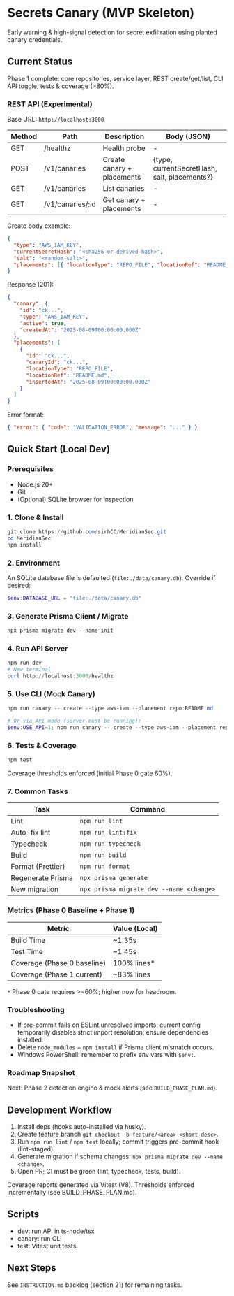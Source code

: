 # Secrets Canary (MVP Skeleton)

Early warning & high-signal detection for secret exfiltration using planted canary credentials.

## Current Status

Phase 1 complete: core repositories, service layer, REST create/get/list, CLI API toggle, tests & coverage (>80%).

### REST API (Experimental)

Base URL: `http://localhost:3000`

| Method | Path             | Description                | Body (JSON)                                  |
| ------ | ---------------- | -------------------------- | -------------------------------------------- |
| GET    | /healthz         | Health probe               | -                                            |
| POST   | /v1/canaries     | Create canary + placements | {type, currentSecretHash, salt, placements?} |
| GET    | /v1/canaries     | List canaries              | -                                            |
| GET    | /v1/canaries/:id | Get canary + placements    | -                                            |

Create body example:

```json
{
  "type": "AWS_IAM_KEY",
  "currentSecretHash": "<sha256-or-derived-hash>",
  "salt": "<random-salt>",
  "placements": [{ "locationType": "REPO_FILE", "locationRef": "README.md" }]
}
```

Response (201):

```json
{
  "canary": {
    "id": "ck...",
    "type": "AWS_IAM_KEY",
    "active": true,
    "createdAt": "2025-08-09T00:00:00.000Z"
  },
  "placements": [
    {
      "id": "ck...",
      "canaryId": "ck...",
      "locationType": "REPO_FILE",
      "locationRef": "README.md",
      "insertedAt": "2025-08-09T00:00:00.000Z"
    }
  ]
}
```

Error format:

```json
{ "error": { "code": "VALIDATION_ERROR", "message": "..." } }
```

## Quick Start (Local Dev)

### Prerequisites

- Node.js 20+
- Git
- (Optional) SQLite browser for inspection

### 1. Clone & Install

```powershell
git clone https://github.com/sirhCC/MeridianSec.git
cd MeridianSec
npm install
```

### 2. Environment

An SQLite database file is defaulted (`file:./data/canary.db`). Override if desired:

```powershell
$env:DATABASE_URL = "file:./data/canary.db"
```

### 3. Generate Prisma Client / Migrate

```powershell
npx prisma migrate dev --name init
```

### 4. Run API Server

```powershell
npm run dev
# New terminal
curl http://localhost:3000/healthz
```

### 5. Use CLI (Mock Canary)

```powershell
npm run canary -- create --type aws-iam --placement repo:README.md

# Or via API mode (server must be running):
$env:USE_API=1; npm run canary -- create --type aws-iam --placement repo:README.md
```

### 6. Tests & Coverage

```powershell
npm test
```

Coverage thresholds enforced (initial Phase 0 gate 60%).

### 7. Common Tasks

| Task              | Command                                  |
| ----------------- | ---------------------------------------- |
| Lint              | `npm run lint`                           |
| Auto-fix lint     | `npm run lint:fix`                       |
| Typecheck         | `npm run typecheck`                      |
| Build             | `npm run build`                          |
| Format (Prettier) | `npm run format`                         |
| Regenerate Prisma | `npx prisma generate`                    |
| New migration     | `npx prisma migrate dev --name <change>` |

### Metrics (Phase 0 Baseline + Phase 1)

| Metric                      | Value (Local) |
| --------------------------- | ------------- |
| Build Time                  | ~1.35s        |
| Test Time                   | ~1.45s        |
| Coverage (Phase 0 baseline) | 100% lines\*  |
| Coverage (Phase 1 current)  | ~83% lines    |

`*` Phase 0 gate requires >=60%; higher now for headroom.

### Troubleshooting

- If pre-commit fails on ESLint unresolved imports: current config temporarily disables strict import resolution; ensure dependencies installed.
- Delete `node_modules` + `npm install` if Prisma client mismatch occurs.
- Windows PowerShell: remember to prefix env vars with `$env:`.

### Roadmap Snapshot

Next: Phase 2 detection engine & mock alerts (see `BUILD_PHASE_PLAN.md`).

## Development Workflow

1. Install deps (hooks auto-installed via husky).
2. Create feature branch `git checkout -b feature/<area>-<short-desc>`.
3. Run `npm run lint` / `npm test` locally; commit triggers pre-commit hook (lint-staged).
4. Generate migration if schema changes: `npx prisma migrate dev --name <change>`.
5. Open PR; CI must be green (lint, typecheck, tests, build).

Coverage reports generated via Vitest (V8). Thresholds enforced incrementally (see BUILD_PHASE_PLAN.md).

## Scripts

- dev: run API in ts-node/tsx
- canary: run CLI
- test: Vitest unit tests

## Next Steps

See `INSTRUCTION.md` backlog (section 21) for remaining tasks.
